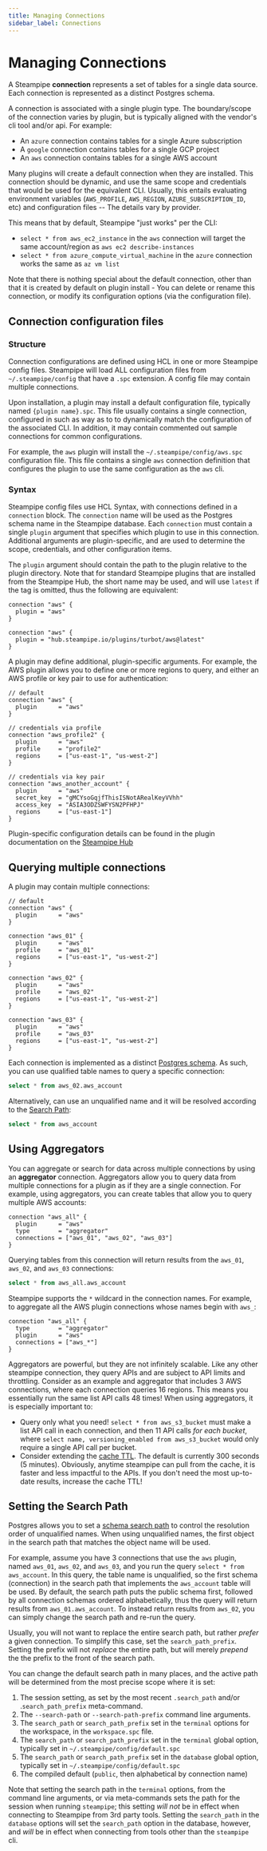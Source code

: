 ```yaml
---
title: Managing Connections
sidebar_label: Connections
---
```


# Managing Connections

A Steampipe **connection** represents a set of tables for a single data source.  Each connection is represented as a distinct Postgres schema.  

A connection is associated with a single plugin type. The boundary/scope of the connection varies by plugin, but is typically aligned with the vendor's cli tool and/or api.  For example:

- An `azure` connection contains tables for a single Azure subscription
- A `google` connection contains tables for a single GCP project
- An `aws` connection contains tables for a single AWS account

Many plugins will create a default connection when they are installed.  This connection should be dynamic, and use the same scope and credentials that would be used for the equivalent CLI.  Usually, this entails evaluating environment variables (`AWS_PROFILE`, `AWS_REGION`, `AZURE_SUBSCRIPTION_ID`, etc) and configuration files -- The details vary by provider.

This means that by default, Steampipe "just works" per the CLI:
- `select * from aws_ec2_instance` in the `aws` connection will target the same account/region as `aws ec2 describe-instances`
- `select * from azure_compute_virtual_machine` in the `azure` connection works the same as `az vm list` 

Note that there is nothing special about the default connection, other than that it is created by default on plugin install - You can delete or rename this connection, or modify its configuration options (via the configuration file).

## Connection configuration files

### Structure
Connection configurations are defined using HCL in one or more Steampipe config files.  Steampipe will load ALL configuration files from `~/.steampipe/config` that have a `.spc` extension. A config file may contain multiple connections.

Upon installation, a plugin may install a default configuration file, typically named `{plugin name}.spc`.  This file usually contains a single connection, configured in such as way as to to dynamically match the configuration of the associated CLI.   In addition, it may contain commented out sample connections for common configurations. 

For example, the `aws` plugin will install the `~/.steampipe/config/aws.spc` configuration file.  This file contains a single `aws` connection definition that configures the plugin to use the same configuration as the `aws` cli.  


### Syntax
Steampipe config files use HCL Syntax, with connections defined in a `connection` block.  The `connection` name will be used as the Postgres schema name in the Steampipe database.  Each `connection` must contain a single `plugin` argument that specifies which plugin to use in this connection.  Additional arguments are plugin-specific, and are used to determine the scope, credentials, and other configuration items. 

The `plugin` argument should contain the path to the plugin relative to the plugin directory.  Note that for standard Steampipe plugins that are installed from the Steampipe Hub, the short name may be used, and will use `latest` if the tag is omitted, thus the following are equivalent:


```hcl
connection "aws" {
  plugin = "aws" 
}
```


```hcl
connection "aws" {
  plugin = "hub.steampipe.io/plugins/turbot/aws@latest" 
}
```


A plugin may define additional, plugin-specific arguments.  For example, the AWS plugin allows you to define one or more regions to query, and either an AWS profile or key pair to use for authentication:

```hcl
// default
connection "aws" {
  plugin      = "aws" 
}

// credentials via profile
connection "aws_profile2" {
  plugin      = "aws" 
  profile     = "profile2"
  regions     = ["us-east-1", "us-west-2"]
}

// credentials via key pair
connection "aws_another_account" {
  plugin      = "aws" 
  secret_key  = "gMCYsoGqjfThisISNotARealKeyVVhh"
  access_key  = "ASIA3ODZSWFYSN2PFHPJ"  
  regions     = ["us-east-1"]
}
```

Plugin-specific configuration details can be found in the plugin documentation on the [Steampipe Hub](https://hub.steampipe.io)



## Querying multiple connections
A plugin may contain multiple connections:
```hcl
// default
connection "aws" {
  plugin      = "aws" 
}

connection "aws_01" {
  plugin      = "aws" 
  profile     = "aws_01"
  regions     = ["us-east-1", "us-west-2"]
}

connection "aws_02" {
  plugin      = "aws" 
  profile     = "aws_02"
  regions     = ["us-east-1", "us-west-2"]
}

connection "aws_03" {
  plugin      = "aws" 
  profile     = "aws_03"
  regions     = ["us-east-1", "us-west-2"]
}

```

Each connection is implemented as a distinct [Postgres schema](https://www.postgresql.org/docs/current/ddl-schemas.html).  As such, you can use qualified table names to query a specific connection:

```sql
select * from aws_02.aws_account
```

Alternatively, can use an unqualified name and it will be resolved according to the [Search Path](#setting-the-search-path):
```sql
select * from aws_account
```


## Using Aggregators 

You can aggregate or search for data across multiple connections by using an **aggregator** connection.  Aggregators allow you to query data from multiple connections for a plugin as if they are a single connection.  For example, using aggregators, you can create tables that allow you to query multiple AWS accounts:

```
connection "aws_all" {
  plugin      = "aws" 
  type        = "aggregator"
  connections = ["aws_01", "aws_02", "aws_03"]
}
```

Querying tables from this connection will return results from the `aws_01`, `aws_02`, and `aws_03` connections:
```sql
select * from aws_all.aws_account
```

Steampipe supports the `*` wildcard in the connection names.  For example, to aggregate all the AWS plugin connections whose names begin with `aws_`:

```hcl
connection "aws_all" {
  type        = "aggregator"
  plugin      = "aws"  
  connections = ["aws_*"]
}
```

Aggregators are powerful, but they are not infinitely scalable.  Like any other steampipe connection, they query APIs and are subject to API limits and throttling.  Consider as an example and aggregator that includes 3 AWS connections, where each connection queries 16 regions.  This means you essentially run the same list API calls 48 times!  When using aggregators, it is especially important to:
- Query only what you need!  `select * from aws_s3_bucket` must make a list API call in each connection, and then 11 API calls *for each bucket*, where `select name, versioning_enabled from aws_s3_bucket` would only require a single API call per bucket.
- Consider extending the [cache TTL](reference/config-files/connection).  The default is currently 300 seconds (5 minutes).  Obviously, anytime steampipe can pull from the cache, it is faster and less impactful to the APIs.  If you don't need the most up-to-date results, increase the cache TTL!

## Setting the Search Path

Postgres allows you to set a [schema search path](https://www.postgresql.org/docs/current/ddl-schemas.html#DDL-SCHEMAS-PATH) to control the resolution order of unqualified names.  When using unqualified names, the first object in the search path that matches the object name will be used. 

For example, assume you have 3 connections that use the `aws` plugin, named `aws_01`, `aws_02`, and `aws_03`, and you run the query `select * from aws_account`.  In this query, the table name is unqualified, so the first schema (connection) in the search path that implements the `aws_account` table will be used.  By default, the search path puts the public schema first, followed by all connection schemas ordered alphabetically, thus the query will return results from `aws_01.aws_account`.  To instead return results from `aws_02`, you can simply change the search path and re-run the query.

Usually, you will not want to replace the entire search path, but rather *prefer* a given connection.  To simplify this case, set the `search_path_prefix`.  Setting the prefix will not *replace* the entire path, but will merely *prepend* the the prefix to the front of the search path. 

You can change the default search path in many places, and the active path will be determined from the most precise scope where it is set:

1. The session setting, as set by the most recent `.search_path` and/or .`search_path_prefix` meta-command.
1. The `--search-path` or `--search-path-prefix` command line arguments.
1. The `search_path` or `search_path_prefix` set in the `terminal` options for the workspace, in the `workspace.spc` file.
1. The `search_path` or `search_path_prefix` set in the `terminal` global option, typically set in `~/.steampipe/config/default.spc`
1. The `search_path` or `search_path_prefix` set in the `database` global option, typically set in `~/.steampipe/config/default.spc`
1. The compiled default (`public`, then alphabetical by connection name)

Note that setting the search path in the `terminal` options, from the command line arguments, or via meta-commands sets the path for the session when running `steampipe`; this setting *will not* be in effect when connecting to Steampipe from 3rd party tools.  Setting the `search_path` in the `database` options will set the `search_path` option in the database, however, and *will* be in effect when connecting from tools other than the `steampipe` cli.

